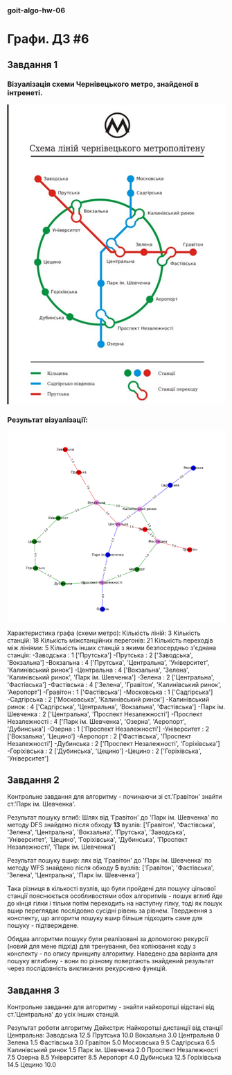 ### goit-algo-hw-06
# Графи. ДЗ #6

## Завдання 1

### Візуалізація схеми Чернівецького метро, знайденої в інтренеті.
![](Chernivtsi_metro_schema.png)

### Результат візуалізації:
![](my_schema.png)

Характеристика графа (схеми метро):
Кількість ліній: 3
Кількість станцій: 18
Кількість міжстанційних перегонів: 21
Кількість переходів між лініями: 5
Кількість інших станцій з якими безпосердньо з'єднана станція:
    -Заводська             : 1 ['Прутська']
    -Прутська              : 2 ['Заводська', 'Вокзальна']
    -Вокзальна             : 4 ['Прутська', 'Центральна', 'Університет', 'Калинівський ринок']
    -Центральна            : 4 ['Вокзальна', 'Зелена', 'Калинівський ринок', 'Парк ім. Шевченка']
    -Зелена                : 2 ['Центральна', 'Фастівська']
    -Фастівська            : 4 ['Зелена', 'Гравітон', 'Калинівський ринок', 'Аеропорт']
    -Гравітон              : 1 ['Фастівська']
    -Московська            : 1 ['Садгірська']
    -Садгірська            : 2 ['Московська', 'Калинівський ринок']
    -Калинівський ринок    : 4 ['Садгірська', 'Центральна', 'Вокзальна', 'Фастівська']
    -Парк ім. Шевченка     : 2 ['Центральна', 'Проспект Незалежності']
    -Проспект Незалежності : 4 ['Парк ім. Шевченка', 'Озерна', 'Аеропорт', 'Дубинська']
    -Озерна                : 1 ['Проспект Незалежності']
    -Університет           : 2 ['Вокзальна', 'Цецино']
    -Аеропорт              : 2 ['Фастівська', 'Проспект Незалежності']
    -Дубинська             : 2 ['Проспект Незалежності', 'Горіхівська']
    -Горіхівська           : 2 ['Дубинська', 'Цецино']
    -Цецино                : 2 ['Горіхівська', 'Університет']

## Завдання 2
Контрольне завдання для алгоритму - починаючи зі ст.'Гравітон' знайти ст.'Парк ім. Шевченка'.

Результат пошуку вглиб:
Шлях від 'Гравітон' до 'Парк ім. Шевченка' по методу DFS знайдено після обходу **13** вузлів:
['Гравітон', 'Фастівська', 'Зелена', 'Центральна', 'Вокзальна', 'Прутська', 'Заводська', 'Університет', 'Цецино', 'Горіхівська', 'Дубинська', 'Проспект Незалежності', 'Парк ім. Шевченка']

Результат пошуку вшир:
лях від 'Гравітон' до 'Парк ім. Шевченка' по методу WFS знайдено після обходу **5** вузлів:
['Гравітон', 'Фастівська', 'Зелена', 'Центральна', 'Парк ім. Шевченка']

Така різниця в кількості вузлів, що були пройдені для пошуку цільової станції пояснюється особливостями обох алгоритмів - пошук вглиб йде до кінця гілки і тільки потім переходить на наступну гілку, тоді як пошук вшир переглядає послідовно сусідні рівень за рівнем. Твердження з конспекту, що алгоритм пошуку вшир більше підходить саме для пошуку - підтверждене.

Обидва алгоритми пошуку були реалізовані за допомогою рекурсії (новий для мене підхід) для тренування, без копіювання коду з конспекту - по опису принципу алгоритму.
Наведено два варіанта для  пошуку вглибину - вони по різному повертають знайдений результат через послідовність викликаних рекурсивно функцій.

## Завдання 3
Контрольне завдання для алгоритму - знайти найкоротші відстані від ст.'Центральна' до усіх інших станцій.

Результат роботи алгоритму Дейкстри:
Найкоротші дистанції від станції Центральна:
Заводська 12.5
Прутська 10.0
Вокзальна 3.0
Центральна 0
Зелена 1.5
Фастівська 3.0
Гравітон 5.0
Московська 9.5
Садгірська 6.5
Калинівський ринок 1.5
Парк ім. Шевченка 2.0
Проспект Незалежності 7.5
Озерна 8.5
Університет 8.5
Аеропорт 4.0
Дубинська 12.5
Горіхівська 14.5
Цецино 10.0